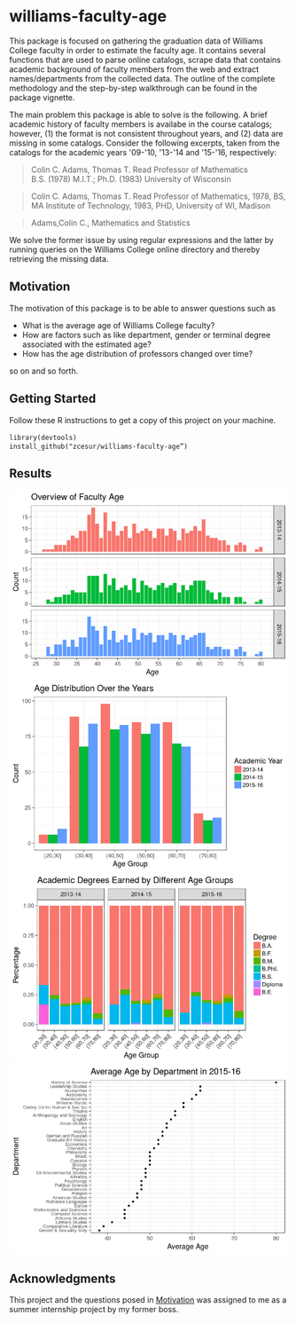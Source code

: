 # williams-faculty-age

This package is focused on gathering the graduation data of Williams College faculty in order to estimate the faculty age. It contains several functions that are used to parse online catalogs, scrape data that contains academic background of faculty members from the web and extract names/departments from the collected data. The outline of the complete methodology and the step-by-step walkthrough can be found in the package vignette.

The main problem this package is able to solve is the following. A brief academic history of faculty members is availabe in the course catalogs; however, (1) the format is not consistent throughout years, and (2) data are missing in some catalogs. Consider the following excerpts, taken from the catalogs for the academic years '09-'10, '13-'14 and '15-'16, respectively:

> Colin C. Adams, Thomas T. Read Professor of Mathematics  
> B.S. (1978) M.I.T.; Ph.D. (1983) University of Wisconsin

> Colin C. Adams, Thomas T. Read Professor of Mathematics, 1978, BS, MA Institute of Technology, 1983, PHD, University of WI, Madison

> Adams,Colin C., Mathematics and Statistics 

We solve the former issue by using regular expressions and the latter by running queries on the Williams College online directory and thereby retrieving the missing data.

## Motivation

The motivation of this package is to be able to answer questions such as 
- What is the average age of Williams College faculty?
- How are factors such as like department, gender or terminal degree associated with the estimated age?
- How has the age distribution of professors changed over time?

so on and so forth.

## Getting Started

Follow these R instructions to get a copy of this project on your machine.

```
library(devtools)
install_github("zcesur/williams-faculty-age”)
```

## Results

![](./vignettes/figures/fig1-overview.png)
![](./vignettes/figures/fig2-dist-by-year.png)
![](./vignettes/figures/fig3-degree.png)
![](./vignettes/figures/fig4-avg-dept.png)

## Acknowledgments

This project and the questions posed in [Motivation](#motivation) was assigned to me as a summer internship project by my former boss.
